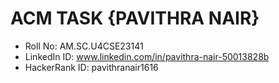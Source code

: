 # ACM TASK {PAVITHRA NAIR}
- Roll No: AM.SC.U4CSE23141
- LinkedIn ID: www.linkedin.com/in/pavithra-nair-50013828b
- HackerRank ID: pavithranair1616
